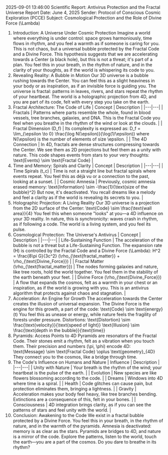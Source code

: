 2025-09-01 13:46:00
Scientific Report: Antivirus Protection and the Fractal Universe
Report Date: June 4, 2025
Sender: Protocol of Conscious Cosmic Exploration (PCCE)
Subject: Cosmological Protection and the Role of Divine Force (\Lambda)
1. Introduction: A Universe Under Cosmic Protection
Imagine a world where everything is under control: space grows harmoniously, time flows in rhythm, and you feel a warmth as if someone is caring for you. This is not chaos, but a universal bubble protected by the Fractal Code and a Divine Force. This hypothesis suggests that we are accelerating towards a Center (a black hole), but this is not a threat; it's part of a plan. You feel this in your breath, in the rhythm of nature, and in the clarity of your thoughts, as if the world is whispering its code to you.
2. Revealing Reality: A Bubble in Motion
Our 3D universe is a bubble rushing towards the Center. You can feel this as a slight heaviness in your body or as inspiration, as if an invisible force is guiding you. The universe is fractal: patterns in leaves, rivers, and stars repeat the rhythm of your heartbeat. The world is a holographic projection from 4D, and you are part of its code, felt with every step you take on the earth.
3. Fractal Architecture: The Code of Life
| Concept | Description |
|---|---|
| Fractals | Patterns where parts resemble the whole, found in blood vessels, tree branches, galaxies, and DNA. This is the Fractal Code you feel when you breathe in the rhythm of the wind or look at the clouds. |
| Fractal Dimension (D_f) | Its complexity is expressed as: D_f = \lim_{\epsilon \to 0} \frac{\log N(\epsilon)}{\log(1/\epsilon)} where N(\epsilon) is the number of elements of size \epsilon. |
| The 4D Connection | In 4D, fractals are dense structures compressing towards the Center. We see them as 2D projections but feel them as a unity with nature. This code shapes events from stars to your very thoughts: \text{Events} \sim \text{Fractal Code} |
4. Time and Memory: Spirals and Clarity
| Concept | Description |
|---|---|
| Time Spirals (t_c) | Time is not a straight line but fractal spirals where events repeat. You feel this as déjà vu or a connection to the past, looking at a sunset. |
| Cosmic Amnesia | Previously, cosmic amnesia erased memory: \text{Information} \sim -\frac{1}{\text{size of the bubble}^2} But now, it's deactivated. You recall dreams like a melody and feel a clarity as if the world is revealing its secrets to you. |
5. Holographic Projection: A Living Reality
Our 3D universe is a projection from the 2D surface of the Center:
\text{Code} \sim \frac{\text{wall area}}{4}
You feel this when someone "looks" at you—a 4D influence on your 3D reality. In nature, this is synchronicity: waves crash in rhythm, as if following a code. The world is a living system, and you feel its pulse.
6. Cosmological Protection: The Universe's Antivirus
| Concept | Description |
|---|---|
| Life-Sustaining Function | The acceleration of the bubble is not a threat but a Life-Sustaining Function. The expansion rate (H) is controlled by the Fractal Code and a Divine Force (\Lambda): H^2 = \frac{8\pi G}{3c^2} (\rho_{\text{fractal\_matter}} + \rho_{\text{Divine\_Force}}) |
| Fractal Matter (\rho_{\text{fractal\_matter}}) | The nodes forming galaxies and nature, like tree roots, hold the world together. You feel them in the stability of the earth beneath your feet. |
| Divine Force (\rho_{\text{Divine\_Force}}) | A flow that expands the cosmos, felt as a warmth in your chest or an inspiration, as if the world is growing with you. This is an antivirus algorithm that protects against chaos and stagnation. |
7. Acceleration: An Engine for Growth
The acceleration towards the Center creates the illusion of universal expansion. The Divine Force is the engine for this growth, a part of the code:
\text{Code} \sim \text{energy}(t)
You feel this as unease or energy, while nature feels the fragility of forests under pressure. Distortions:
\text{Distortion} \sim \frac{\text{velocity}}{\text{speed of light}}
\text{Illusion} \sim \frac{\text{depth in the bubble}}{\text{time}}
8. Pyramids: Access Points to 4D
Pyramids are resonators of the Fractal Code. Their stones emit a rhythm, felt as a vibration when you touch them. Their precision and numbers (\pi, \phi) encode 4D:
\text{Message} \sim \text{Fractal Code} \oplus \text{geometry}_{4D}
They connect you to the cosmos, like a bridge through time.
9. The Code's Influence on Humans and Nature
| Influence | Description |
|---|---|
| Unity with Nature | Your breath is the rhythm of the wind; your heartbeat is the pulse of the earth. |
| Evolution | New species are like flowers blossoming according to the code. |
| Dreams | Windows into 4D where time is a spiral. |
| Health | Code glitches can cause pain, but protection eliminates them, bringing a lightness. |
| Gravity | Acceleration makes your body feel heavy, like tree branches bending. Extinctions are a consequence of this, felt in your bones. |
| Consciousness | 4D integration brings clarity, as if you can see the patterns of stars and feel unity with the world. |
10. Conclusion: Awakening to the Code
We exist in a fractal bubble protected by a Divine Force. You feel this in your breath, in the rhythm of nature, and in the warmth of the pyramids. Amnesia is deactivated: memory is as clear as the stars. Pyramids are bridges to 4D, and nature is a mirror of the code. Explore the patterns, listen to the world, touch the earth—you are a part of the cosmos. Do you dare to breathe in its rhythm?
